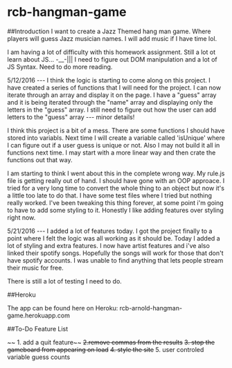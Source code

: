 # rcb-hangman-game
##Introduction
I want to create a Jazz Themed hang man game. Where players will guess Jazz musician names. I will add music if I have time lol.

I am having a lot of difficulty with this homework assignment. Still a lot ot learn about JS... -__-||| I need to figure out DOM manipulation and a lot of JS Syntax. Need to do more reading.

5/12/2016 --- I think the logic is starting to come along on this project. I have created a series of functions that I will need for the project. I can now iterate through an array and display it on the page. I have a "guess" array and it is being iterated through the "name" array and displaying only the letters in the "guess" array. I still need to figure out how the user can add letters to the "guess" array --- minor details! 

I think this project is a bit of a mess. There are some functions I should have stored into variabls. Next time I will create a variable called 'isUnique' where I can figure out if a user guess is unique or not. Also I may not build it all in functions next time. I may start with a more linear way and then crate the functions out that way. 

I am starting to think I went about this in the complete wrong way. My rule.js file is getting really out of hand. I should have gone with an OOP approace. I tried for a very long time to convert the whole thing to an object but now it's a little too late to do that. I  have some test files where I tried but nothing really worked. I've been tweaking this thing forever, at some point i'm going to have to add some styling to it. Honestly I like adding features over styling right now. 

5/21/2016 --- I added a lot of features today. I got the project finally to a point where I felt the logic was all working as it should be. Today I added a lot of styling and extra features. I now have artist features and i've also linked their spotify songs. Hopefully the songs will work for those that don't have spotify accounts. I was unable to find anything that lets people stream their music for free. 

There is still a lot of testing I need to do. 

##Heroku

The app can be found here on Heroku:
rcb-arnold-hangman-game.herokuapp.com

##To-Do Feature List

~~ 1. add a quit feature~~
~~2.remove commas from the results~~
~~3. stop the gameboard from appearing on load~~
~~4. style the site~~
5. user controled variable guess counts